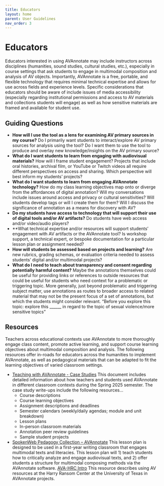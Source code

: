 ```yaml
---
title: Educators
layout: home
parent: User Guidelines
nav_order: 3
---
```

# Educators 
Educators interested in using AVAnnotate may include instructors across disciplines (humanities, sound studies, cultural studies, etc.), especially in course settings that ask students to engage in multimodal composition and analysis of AV objects. Importantly, AVAnnotate is a free, portable, and flexible technology that requires minimal technical expertise and allows for use across fields and experience levels. 
Specific considerations that educators should be aware of include issues of media accessibility (especially regarding institutional permissions and access to AV materials and collections students will engage) as well as how sensitive materials are framed and available for student use. 

## Guiding Questions
- **How will I use the tool as a lens for examining AV primary sources in my course?**
  Do I primarily want students to interact/explore AV primary sources for analysis using the tool? Do I want them to use the tool to produce and overlay new knowledge/insights on the AV primary source?
- **What do I want students to learn from engaging with audiovisual materials?**
  How will I frame student engagement? Projects that include oral histories, archival film, or YouTube or Twitch videos all require different perspectives on access and sharing. Which perspective will best inform my students’ projects?
- **What do I want students to learn from engaging AVAnnotate technology?**
  How do my class learning objectives map onto or diverge from the affordances of digital annotation? Will my conversations include issues around access and privacy or cultural sensitivities? Will students develop tags or will I create them for them? Will I discuss the significance of annotation as a means for discovery with AV? 
- **Do my students have access to technology that will support their use of digital tools and/or AV artifacts?**
  Do students have web access and/or video/audio players?
- **What technical expertise and/or resources will support students’ engagement with AV artifacts or the AVAnnotate tool? 
  Is workshop support, a technical expert, or bespoke documentation for a particular lesson plan or assignment needed? 
- **How will students be assessed based on projects and learning?**
  Are new rubrics, grading schemas, or evaluation criteria needed to assess students’ digital and/or multimodal projects? 
- **What do I need to teach about transparency and consent regarding potentially harmful content?**
  Maybe the annotations themselves could be useful for providing links or references to outside resources that could be useful for students who need context for a problematic or triggering topic. More generally, just beyond problematic and triggering subject matter, use annotations as routes to broader access to related material that may not be the present focus of a set of annotations, but which the students might consider relevant. “Before you explore this topic: explore this ______ in regard to the topic of sexual violence/more sensitive topics”
  
## Resources
Teachers across educational contexts use AVAnnotate to more thoroughly engage class content, promote active learning, and support course learning objectives about multimodal composition and analysis. The following resources offer in-roads for educators across the humanities to implement AVAnnotate, as well as pedagogical materials that can be adapted to fit the learning objectives of varied classroom settings. 
- [Teaching with AVAnnotate - Case Studies](https://docs.google.com/document/d/1Kyh5GOH26CGubcBqDr4Cy_Q68cB96OFMv_IZrQ-b0cg/edit?tab=t.8udsh86dhkbh#heading=h.2hxhnokol45w)
  This document includes detailed information about how teachers and students used AVAnnotate in different classroom contexts during the Spring 2025 semester. The case study write-ups include the following resources…  
  - Course descriptions
  - Course learning objectives
  - Assignment descriptions and deadlines 
  - Semester calendars (weekly/daily agendas; module and unit breakdown)
  - Lesson plans
  - In-person classroom materials 
  - Annotation peer review guidelines
  - Sample student projects
- [SpokenWeb Pedagogy Collection – 	AVAnnotate](https://jentery.github.io/SWDemo/output_documents/AVAnnotate.html)
  This lesson plan is designed to be used in a first-year writing classroom that engages multimodal texts and literacies. This lesson plan will 1) teach students how to critically analyze and engage audiovisual texts, and 2) offer students a structure for multimodal composing methods via the AVAnnotate software.
[AVA-HRC Intro]()
This resource describes using AV resources at the Harry Ransom Center at the University of Texas in AVAnnotate projects.  
